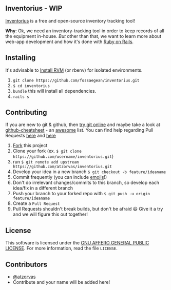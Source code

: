 ## Inventorius - WIP
[Inventorius][inventorius] is a free and open-source inventory tracking tool!

**Why**: Ok, we need an inventory-tracking tool in order to keep records of all the equipment in-house. *But* other than that, we want to learn more about web-app development and how it's done with [Ruby on Rails][ror].


## Installing
It's advisable to [Install RVM][rvm-install] (or rbenv) for isolated environments.

1. ``git clone https://github.com/fossaegean/inventorius.git``
2. ``$ cd inventorius``
3. ``bundle`` this will install all dependencies.
4. ``rails s``


## Contributing
If you are new to git & github, then [try git online][try-git] and maybe take a look at [github-cheatsheet][github-cheatsheet] - an [awesome][awesome] list.
You can find help regarding Pull Requests [here][pr-help-1] and [here][pr-help-2]

1. [Fork][fork] this project
2. Clone your fork (ex. ``$ git clone https://github.com/username/inventorius.git``)
3. run ``$ git remote add upstream https://github.com/atzorvas/inventorius.git``
4. Develop your idea in a new branch ``$ git checkout -b feature/ideaname``
 1. Commit frequently (you can include [emojis][emojis]!)
 2. Don't do irrelevant changes/commits to this branch, so develop each idea/fix in a different branch
5. Push your branch to your forked repo with ``$ git push -u origin feature/ideaname``
6. Create a ``Pull Request``
 1. Pull Requests shouldn't break builds, but don't be afraid :smiley: Give it a try and we will figure this out together!


## License
This software is licensed under the [GNU AFFERO GENERAL PUBLIC LICENSE][AGPL]. For more
information, read the file ``LICENSE``.


## Contributors
* [@atzorvas](https://github.com/atzorvas)
* Contribute and your name will be added here!


[inventorius]: https://github.com/fossaegean/inventorius
[ror]: http://rubyonrails.org/
[rvm-install]: https://rvm.io/rvm/install
[fork]: https://github.com/fossaegean/inventorius#fork-destination-box
[AGPL]: https://www.gnu.org/licenses/agpl-3.0.html
[emojis]: http://www.emoji-cheat-sheet.com/
[try-git]: https://try.github.io
[github-cheatsheet]: https://github.com/tiimgreen/github-cheat-sheet
[awesome]: https://github.com/sindresorhus/awesome
[pr-help-1]: http://railsbridge.github.io/bridge_troll/
[pr-help-2]: https://help.github.com/articles/using-pull-requests/
